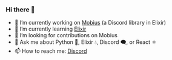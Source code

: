 ### Hi there 👋

- 🔭 I’m currently working on [Mobius](https://github.com/ZeLarpMaster/Mobius) (a Discord library in Elixir)
- 🌱 I’m currently learning [Elixir](https://elixir-lang.org)
- 👀 I’m looking for contributions on Mobius
- 💬 Ask me about Python 🐍, Elixir 💧, Discord 🗨, or React ⚛
- 📫 How to reach me: [Discord](https://discordapp.com/users/174294476955582466)
